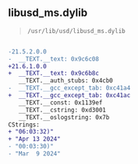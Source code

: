 ## libusd_ms.dylib

> `/usr/lib/usd/libusd_ms.dylib`

```diff

-21.5.2.0.0
-  __TEXT.__text: 0x9c6c08
+21.6.1.0.0
+  __TEXT.__text: 0x9c6b8c
   __TEXT.__auth_stubs: 0x4cb0
-  __TEXT.__gcc_except_tab: 0xc41a4
+  __TEXT.__gcc_except_tab: 0xc41ac
   __TEXT.__const: 0x1139ef
   __TEXT.__cstring: 0xd3001
   __TEXT.__oslogstring: 0x7b
CStrings:
+ "06:03:32)"
+ "Apr 13 2024"
- "00:03:30)"
- "Mar  9 2024"

```
